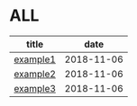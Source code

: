 # ALL

title | date
-----|------
[example1](./articles/example/example1/main.md) | 2018-11-06
[example2](./articles/example/example2/main.md) | 2018-11-06
[example3](./articles/example/example3/main.md) | 2018-11-06

